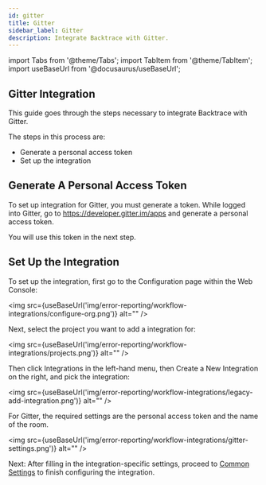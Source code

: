 ```yaml
---
id: gitter
title: Gitter
sidebar_label: Gitter
description: Integrate Backtrace with Gitter.
---
```

import Tabs from '@theme/Tabs';
import TabItem from '@theme/TabItem';
import useBaseUrl from '@docusaurus/useBaseUrl';

## Gitter Integration
This guide goes through the steps necessary to integrate Backtrace with Gitter.

The steps in this process are:
- Generate a personal access token
- Set up the integration

## Generate A Personal Access Token
To set up integration for Gitter, you must generate a token. While logged into Gitter, go to https://developer.gitter.im/apps and generate a personal access token.

You will use this token in the next step.

## Set Up the Integration
To set up the integration, first go to the Configuration page within the Web Console:

<img src={useBaseUrl('img/error-reporting/workflow-integrations/configure-org.png')} alt="" />

Next, select the project you want to add a integration for:

<img src={useBaseUrl('img/error-reporting/workflow-integrations/projects.png')} alt="" />

Then click Integrations in the left-hand menu, then Create a New Integration on the right, and pick the integration:

<img src={useBaseUrl('img/error-reporting/workflow-integrations/legacy-add-integration.png')} alt="" />

For Gitter, the required settings are the personal access token and the name of the room.

<img src={useBaseUrl('img/error-reporting/workflow-integrations/gitter-settings.png')} alt="" />

Next: After filling in the integration-specific settings, proceed to [Common Settings](/error-reporting/workflow-integrations/common-settings) to finish configuring the integration.
